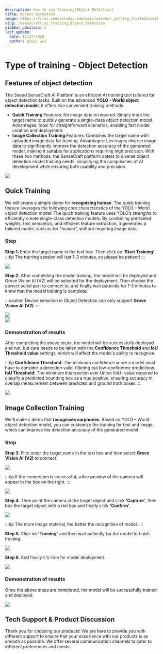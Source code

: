 ```yaml
---
description: How to use Training(Object Detection)
title: Object Detection
image: https://files.seeedstudio.com/wiki/watcher_getting_started/watcherKS.png
slug: /sensecraft_ai_Training_Object_Detection
sidebar_position: 2
last_update:
  date: 11/27/2024
  author: qiuyu wei
---
```


# Type of training - Object Detection
## Features of object detection
The Seeed SenseCraft AI Platform is an efficient AI training tool tailored for object detection tasks. Built on the advanced **YOLO - World object detection model**, it offers two convenient training methods:
- **Quick Training**
Features: No image data is required. Simply input the target name to quickly generate a single-class object detection model.
Advantages: Ideal for straightforward scenarios, enabling fast model creation and deployment.
- **Image Collection Training**
Features: Combines the target name with uploaded image data for training.
Advantages: Leverages diverse image data to significantly improve the detection accuracy of the generated model, making it suitable for applications requiring high precision.
With these two methods, the SenseCraft platform caters to diverse object detection model training needs, simplifying the complexities of AI development while ensuring both usability and precision.
<div style={{textAlign:'center'}}><img src="https://files.seeedstudio.com/wiki/SenseCraft_AI/img3/object%20detection/2.0.png" style={{width:750, height:'auto'}}/></div>

## Quick Training 
We will create a simple demo for **recognising human**. The quick training feature leverages the following core characteristics of the YOLO – World object detection model:
The quick training feature uses YOLO’s strengths to efficiently create single-class detection models. By combining pretrained weights, text semantics, and efficient feature extraction, it generates a tailored model, such as for "human", without requiring image data.
### Step
**Step 1:** Enter the target name in the text box. Then click on **'Start Training'**.
:::tip
The training session will last 1-3 minutes, so please be patient!
:::
<div style={{textAlign:'center'}}><img src="https://files.seeedstudio.com/wiki/SenseCraft_AI/img3/object%20detection/2.1.png" style={{width:800, height:'auto'}}/></div>

**Step 2.** After completing the model training, the model will be deployed and Grove Vision AI (V2) will be selected for the deployment. Then choose the correct serial port to connect to, and finally wait patiently for 1-3 minutes to know that the model training is complete!

:::caution
Device selection in Object Detection can only support **Grove Vision AI (V2)**.
:::

<div style={{textAlign:'center'}}><img src="https://files.seeedstudio.com/wiki/SenseCraft_AI/img3/object%20detection/2.2.png" style={{width:800, height:'auto'}}/></div>
<div style={{textAlign:'center'}}><img src="https://files.seeedstudio.com/wiki/SenseCraft_AI/img3/object%20detection/2.3.png" style={{width:800, height:'auto'}}/></div>

### Demonstration of results
After completing the above steps, the model will be successfully deployed and run, but care needs to be taken with the **Confidence Threshold** and **IoU Threshold value** settings, which will affect the model's ability to recognise.

:::tip
**Confidence Threshold:** The minimum confidence score a model must have to consider a detection valid, filtering out low-confidence predictions.
**IoU Threshold:** The minimum Intersection over Union (IoU) value required to classify a predicted bounding box as a true positive, ensuring accuracy in overlap measurement between predicted and ground truth boxes.
:::

<div style={{textAlign:'center'}}><img src="https://files.seeedstudio.com/wiki/SenseCraft_AI/img3/object%20detection/2.4.png" style={{width:800, height:'auto'}}/></div>

## Image Collection Training
We'll make a demo that **recognises earphones**. Based on YOLO – World object detection model, you can customize the training for text and image, which can improve the detection accuracy of the generated model.

### Step
**Step 3.** First enter the target name in the text box and then select **Grove Vision AI (V2)** to connect.
<div style={{textAlign:'center'}}><img src="https://files.seeedstudio.com/wiki/SenseCraft_AI/img3/object%20detection/3.2.png" style={{width:800, height:'auto'}}/></div>

:::tip
If the connection is successful, a live preview of the camera will appear in the box on the right.
:::

<div style={{textAlign:'center'}}><img src="https://files.seeedstudio.com/wiki/SenseCraft_AI/img3/object%20detection/3.3.png" style={{width:800, height:'auto'}}/></div>

**Step 4.** Then point the camera at the target object and click **'Capture'**, then box the target object with a red box and finally click **'Confirm'**.
<div style={{textAlign:'center'}}><img src="https://files.seeedstudio.com/wiki/SenseCraft_AI/img3/object%20detection/3.4.png" style={{width:800, height:'auto'}}/></div>

:::tip
The more image material, the better the recognition of model.
:::

**Step 5.** Click on **'Training'** and then wait patiently for the model to finish training.
<div style={{textAlign:'center'}}><img src="https://files.seeedstudio.com/wiki/SenseCraft_AI/img3/object%20detection/3.5.png" style={{width:800, height:'auto'}}/></div>

**Step 6.** And finally it's time for model deployment.
<div style={{textAlign:'center'}}><img src="https://files.seeedstudio.com/wiki/SenseCraft_AI/img3/object%20detection/3.6.png" style={{width:800, height:'auto'}}/></div>

### Demonstration of results
Once the above steps are completed, the model will be successfully trained and deployed.
<div style={{textAlign:'center'}}><img src="https://files.seeedstudio.com/wiki/SenseCraft_AI/img3/object%20detection/3.7.gif" style={{width:800, height:'auto'}}/></div>

## Tech Support & Product Discussion

Thank you for choosing our products! We are here to provide you with different support to ensure that your experience with our products is as smooth as possible. We offer several communication channels to cater to different preferences and needs.

<div class="button_tech_support_container">
<a href="https://forum.seeedstudio.com/" class="button_forum"></a>
<a href="https://www.seeedstudio.com/contacts" class="button_email"></a>
</div>

<div class="button_tech_support_container">
<a href="https://discord.gg/eWkprNDMU7" class="button_discord"></a>
<a href="https://github.com/Seeed-Studio/wiki-documents/discussions/69" class="button_discussion"></a>
</div>